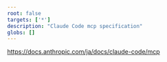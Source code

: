 ```yaml
---
root: false
targets: ['*']
description: "Claude Code mcp specification"
globs: []
---
```


https://docs.anthropic.com/ja/docs/claude-code/mcp
